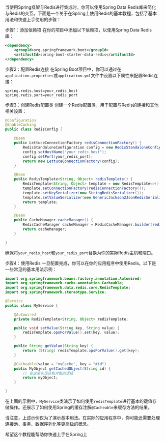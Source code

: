 当使用Spring框架与Redis进行集成时，你可以使用Spring Data Redis库来简化与Redis的交互。下面是一个关于在Spring上使用Redis的基本教程，包括了基本用法和快速上手使用的步骤：

步骤1：添加依赖项
在你的项目中添加以下依赖项，以使用Spring Data Redis库：

```xml
<dependency>
    <groupId>org.springframework.boot</groupId>
    <artifactId>spring-boot-starter-data-redis</artifactId>
</dependency>
```

步骤2：配置Redis连接
在Spring Boot项目中，你可以通过在`application.properties`或`application.yml`文件中设置以下属性来配置Redis连接：

```properties
spring.redis.host=your_redis_host
spring.redis.port=your_redis_port
```

步骤3：创建Redis配置类
创建一个Redis配置类，用于配置与Redis的连接和其他相关设置：

```java
@Configuration
@EnableCaching
public class RedisConfig {

    @Bean
    public LettuceConnectionFactory redisConnectionFactory() {
        RedisStandaloneConfiguration config = new RedisStandaloneConfiguration();
        config.setHostName("your_redis_host");
        config.setPort(your_redis_port);
        return new LettuceConnectionFactory(config);
    }

    @Bean
    public RedisTemplate<String, Object> redisTemplate() {
        RedisTemplate<String, Object> template = new RedisTemplate<>();
        template.setConnectionFactory(redisConnectionFactory());
        template.setKeySerializer(new StringRedisSerializer());
        template.setValueSerializer(new GenericJackson2JsonRedisSerializer());
        return template;
    }

    @Bean
    public CacheManager cacheManager() {
        RedisCacheManager cacheManager = RedisCacheManager.builder(redisConnectionFactory()).build();
        return cacheManager;
    }

}
```

确保将`your_redis_host`和`your_redis_port`替换为你的实际Redis主机和端口。

步骤4：使用Redis
一旦配置完成，你可以在你的应用程序中使用Redis。以下是一些常见的基本用法示例：

```java
import org.springframework.beans.factory.annotation.Autowired;
import org.springframework.cache.annotation.Cacheable;
import org.springframework.data.redis.core.RedisTemplate;
import org.springframework.stereotype.Service;

@Service
public class MyService {

    @Autowired
    private RedisTemplate<String, Object> redisTemplate;

    public void setValue(String key, String value) {
        redisTemplate.opsForValue().set(key, value);
    }

    public String getValue(String key) {
        return (String) redisTemplate.opsForValue().get(key);
    }

    @Cacheable(value = "myCache", key = "#id")
    public MyObject getCachedObject(String id) {
        // 在这里实现获取对象的逻辑
        return myObject;
    }

}
```

在上面的示例中，`MyService`类演示了如何使用`redisTemplate`进行基本的键值存储操作。还展示了如何使用Spring的缓存注解`@Cacheable`来缓存方法的结果。

请注意，上述示例仅为了演示基本用法。在实际的应用程序中，你可能还需要处理连接池、事务、数据序列化等更高级的概念。

希望这个教程能帮助你快速上手在Spring上